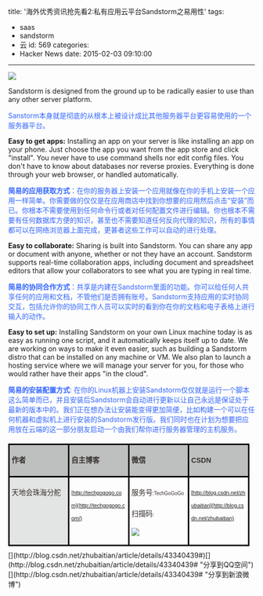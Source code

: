 title: '海外优秀资讯抢先看2:私有应用云平台Sandstorm之易用性'
tags:
  - saas
  - sandstorm
  - 云
id: 569
categories:
  - Hacker News
date: 2015-02-03 09:10:00
---

<div id="article_content" class="article_content">&#13;

![](http://img.blog.csdn.net/20150201012025065?watermark/2/text/aHR0cDovL2Jsb2cuY3Nkbi5uZXQvemh1YmFpdGlhbg==/font/5a6L5L2T/fontsize/400/fill/I0JBQkFCMA==/dissolve/70/gravity/Center)

Sandstorm is designed from the ground up to be radically easier to use than any other server platform.

<span style="color: rgb(51, 102, 255);">Sanstorm本身就是彻底的从根本上被设计成比其他服务器平台更容易使用的一个服务器平台。</span>

**Easy to get apps:** Installing an app on your server is like installing an app on your phone. Just choose the app you want from the app store and click "install". You never have to use command shells nor edit config files. You don't have to know about databases nor reverse proxies. Everything is done through your web browser, or handled automatically.

<span style="color: rgb(51, 102, 255);">**简易的应用获取方式**：在你的服务器上安装一个应用就像在你的手机上安装一个应用一样简单。你需要做的仅仅是在应用商店中找到你想要的应用然后点击“安装”而已。你根本不需要使用到任何命令行或者对任何配置文件进行编辑。你也根本不需要有任何数据库方便的知识，甚至也不需要知道任何反向代理的知识，所有的事情都可以在网络浏览器上面完成，更甚者这些工作可以自动的进行处理。</span>

**Easy to collaborate:** Sharing is built into Sandstorm. You can share any app or document with anyone, whether or not they have an account. Sandstorm supports real-time collaboration apps, including document and spreadsheet editors that allow your collaborators to see what you are typing in real time.

<span style="color: rgb(51, 102, 255);">**简易的协同合作方式**：共享是内建在Sandstorm里面的功能。你可以给任何人共享任何的应用和文档，不管他们是否拥有账号。Sandstorm支持应用的实时协同交互，包括允许你的协同工作人员可以实时的看到你在你的文档和电子表格上进行输入的动作。</span>

**Easy to set up:** Installing Sandstorm on your own Linux machine today is as easy as running one script, and it automatically keeps itself up to date. We are working on ways to make it even easier, such as building a Sandstorm distro that can be installed on any machine or VM. We also plan to launch a hosting service where we will manage your server for you, for those who would rather have their apps "in the cloud".

<span style="color: rgb(51, 102, 255);">**简易的安装配置方式**: 在你的Linux机器上安装Sandstorm仅仅就是运行一个脚本这么简单而已，并且安装后Sandstorm会自动进行更新以让自己永远是保证处于最新的版本中的。我们正在想办法让安装能变得更加简便，比如构建一个可以在任何机器和虚拟机上进行安装的Sandstorm发行版。我们同时也在计划为想要把应用放在云端的这一部分朋友启动一个由我们帮你进行服务器管理的主机服务。</span>

<div id="article_content" class="article_content" style="margin: 20px 0px 0px; font-stretch: normal; font-size: 14px; line-height: 26px; font-family: Arial;"><table cellspacing="0" cellpadding="0" width="539" class="                                  " style="color: rgb(54, 46, 43); font-size: 14.3999996185303px; line-height: 26px; margin: 0px 0px 10px; padding: 0px; border-collapse: collapse; width: 668px; max-width: 100%; word-wrap: break-word !important;"><tbody style="margin: 0px; padding: 0px; max-width: 100%; word-wrap: break-word !important;"><tr style="margin: 0px; padding: 0px; max-width: 100%; word-wrap: break-word !important;"><td valign="top" width="111" height="13" style="border-style: solid; border-color: rgb(0, 0, 0); margin: 0px; padding: 4px; word-break: break-all; max-width: 100%; word-wrap: break-word !important; background-color: rgb(190, 192, 191);">

<span style="margin: 0px; padding: 0px; max-width: 100%; word-wrap: break-word !important;">**作者**</span>
</td><td valign="top" width="112" height="13" style="border-style: solid; border-color: rgb(0, 0, 0); margin: 0px; padding: 4px; word-break: break-all; max-width: 100%; word-wrap: break-word !important; background-color: rgb(190, 192, 191);">

<span style="margin: 0px; padding: 0px; max-width: 100%; word-wrap: break-word !important;">**自主博客**</span>
</td><td valign="top" width="111" height="13" style="border-style: solid; border-color: rgb(0, 0, 0); margin: 0px; padding: 4px; word-break: break-all; max-width: 100%; word-wrap: break-word !important; background-color: rgb(190, 192, 191);">

<span style="margin: 0px; padding: 0px; max-width: 100%; word-wrap: break-word !important;">**微信**</span>
</td><td valign="top" width="112" height="13" style="border-style: solid; border-color: rgb(0, 0, 0); margin: 0px; padding: 4px; word-break: break-all; max-width: 100%; word-wrap: break-word !important; background-color: rgb(190, 192, 191);">

<span style="margin: 0px; padding: 0px; max-width: 100%; font-family: Helvetica; letter-spacing: 0px; word-wrap: break-word !important;">**CSDN**</span>
</td></tr><tr style="margin: 0px; padding: 0px; max-width: 100%; word-wrap: break-word !important;"><td valign="top" width="111" height="39" style="border-style: solid; border-color: rgb(0, 0, 0); margin: 0px; padding: 4px; word-break: break-all; max-width: 100%; word-wrap: break-word !important; background-color: rgb(227, 228, 228);">

<span style="margin: 0px; padding: 0px; max-width: 100%; word-wrap: break-word !important;">天地会珠海分舵</span>
</td><td valign="top" width="112" height="39" style="border-style: solid; border-color: rgb(0, 0, 0); margin: 0px; padding: 4px; word-break: break-all; max-width: 100%; word-wrap: break-word !important;">

<span style="margin: 0px; padding: 0px; max-width: 100%; font-size: 11px; font-family: Helvetica; letter-spacing: 0px; word-wrap: break-word !important;">[http://techgogogo.com](http://techgogogo.com/)</span>

</td><td valign="top" width="111" height="39" style="border-style: solid; border-color: rgb(0, 0, 0); margin: 0px; padding: 4px; word-break: break-all; max-width: 100%; word-wrap: break-word !important;">

<span style="margin: 0px; padding: 0px; max-width: 100%; word-wrap: break-word !important;">服务号</span><span style="margin: 0px; padding: 0px; max-width: 100%; font-size: 10px; font-family: Helvetica; letter-spacing: 0px; word-wrap: break-word !important;">:TechGoGoGo</span>

<span style="margin: 0px; padding: 0px; max-width: 100%; word-wrap: break-word !important;">扫描码</span><span style="margin: 0px; padding: 0px; max-width: 100%; font-size: 10px; font-family: Helvetica; letter-spacing: 0px; word-wrap: break-word !important;">:</span>

![](http://mmbiz.qpic.cn/mmbiz/KYJTqcL56vuJuQArNAk7nsLW8hpxia6kjor2IEvib9RAQTEzzEPa4UngfjpT1GKIIKCnb7ib0IViaWEV7VFFiaAkkjg/640?tp=webp)
</td><td valign="top" width="112" height="39" style="border-style: solid; border-color: rgb(0, 0, 0); margin: 0px; padding: 4px; word-break: break-all; max-width: 100%; word-wrap: break-word !important;">

<span style="margin: 0px; padding: 0px; max-width: 100%; color: rgb(0, 0, 0); font-size: 11px; font-family: Helvetica; letter-spacing: 0px; word-wrap: break-word !important;">[http://blog.csdn.net/zhubaitian](http://blog.csdn.net/zhubaitian)</span>
<div>
</div></td></tr></tbody></table></div><div class="bdsharebuttonbox bdshare-button-style0-16" data-bd-bind="1422724888372" style="zoom: 1; float: right;">[](http://blog.csdn.net/zhubaitian/article/details/43340439#)[](http://blog.csdn.net/zhubaitian/article/details/43340439# "分享到QQ空间")[](http://blog.csdn.net/zhubaitian/article/details/43340439# "分享到新浪微博")</div>
</div>